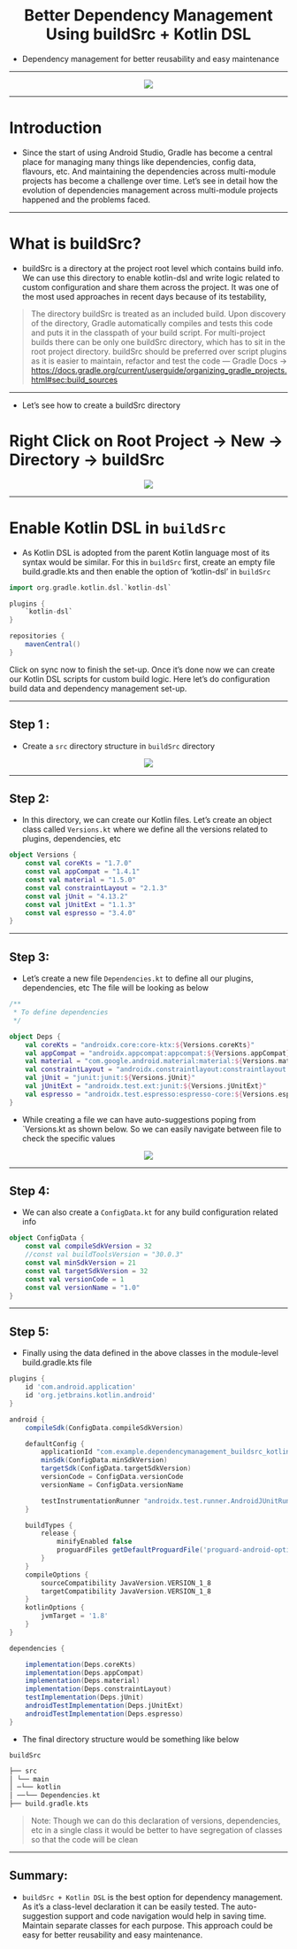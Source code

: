 <h1 align="center">
Better Dependency Management Using buildSrc + Kotlin DSL
</h1>

- Dependency management for better reusability and easy maintenance

---

<p align="center">
<img src="https://user-images.githubusercontent.com/51374446/152661025-8ae0ba54-9760-4686-9fd1-f5bdf5aa8321.png"/>
</p>

---

# Introduction
- Since the start of using Android Studio, Gradle has become a central place for managing many things like dependencies, config data, flavours, etc.
And maintaining the dependencies across multi-module projects has become a challenge over time.
Let’s see in detail how the evolution of dependencies management across multi-module projects happened and the problems faced.

---

# What is buildSrc?

- buildSrc is a directory at the project root level which contains build info.
We can use this directory to enable kotlin-dsl and write logic related to custom configuration and share them across the project.
It was one of the most used approaches in recent days because of its testability,

> The directory buildSrc is treated as an included build. Upon discovery of the directory,
Gradle automatically compiles and tests this code and puts it in the classpath of your build script.
For multi-project builds there can be only one buildSrc directory, which has to sit in the root project directory.
buildSrc should be preferred over script plugins as it is easier to maintain, refactor and test the code — Gradle Docs -> https://docs.gradle.org/current/userguide/organizing_gradle_projects.html#sec:build_sources

---

- Let’s see how to create a buildSrc directory
# Right Click on Root Project → New → Directory → buildSrc

<p align="center">
<img src="https://user-images.githubusercontent.com/51374446/152661241-d977c965-546f-4d33-91de-80d4fa3c0243.gif"/>
</p>

---

# Enable Kotlin DSL in `buildSrc`
- As Kotlin DSL is adopted from the parent Kotlin language most of its syntax would be similar.
For this in `buildSrc` first, create an empty file build.gradle.kts and then enable the option of ‘kotlin-dsl’ in `buildSrc`

```gradle
import org.gradle.kotlin.dsl.`kotlin-dsl`

plugins {
    `kotlin-dsl`
}

repositories {
    mavenCentral()
}
```
Click on sync now to finish the set-up.
Once it’s done now we can create our Kotlin DSL scripts for custom build logic. Here let’s do configuration build data and dependency management set-up.

---

## Step 1 :

- Create a `src` directory structure in `buildSrc` directory

<p align="center">
<img src="https://user-images.githubusercontent.com/51374446/152661391-6d5d6ea3-5e03-4bac-bf0c-864214aa5e9f.gif"/>
</p>

---

## Step 2:

- In this directory, we can create our Kotlin files.
Let’s create an object class called `Versions.kt` where we define all the versions related to plugins, dependencies, etc

```kotlin
object Versions {
    const val coreKts = "1.7.0"
    const val appCompat = "1.4.1"
    const val material = "1.5.0"
    const val constraintLayout = "2.1.3"
    const val jUnit = "4.13.2"
    const val jUnitExt = "1.1.3"
    const val espresso = "3.4.0"
}
```

---

## Step 3:

- Let’s create a new file `Dependencies.kt` to define all our plugins, dependencies, etc
The file will be looking as below

```kotlin
/**
 * To define dependencies
 */

object Deps {
    val coreKts = "androidx.core:core-ktx:${Versions.coreKts}"
    val appCompat = "androidx.appcompat:appcompat:${Versions.appCompat}"
    val material = "com.google.android.material:material:${Versions.material}"
    val constraintLayout = "androidx.constraintlayout:constraintlayout:${Versions.constraintLayout}"
    val jUnit = "junit:junit:${Versions.jUnit}"
    val jUnitExt = "androidx.test.ext:junit:${Versions.jUnitExt}"
    val espresso = "androidx.test.espresso:espresso-core:${Versions.espresso}"
}
```

- While creating a file we can have auto-suggestions poping from `Versions.kt as shown below. So we can easily navigate between file to check the specific values

<p align="center">
<img src="https://user-images.githubusercontent.com/51374446/152661458-911e2fc7-0a78-4e31-8383-ec4b2f256871.gif"/>
</p>

---

## Step 4:
- We can also create a `ConfigData.kt` for any build configuration related info

```kotlin
object ConfigData {
    const val compileSdkVersion = 32
    //const val buildToolsVersion = "30.0.3"
    const val minSdkVersion = 21
    const val targetSdkVersion = 32
    const val versionCode = 1
    const val versionName = "1.0"
}
```

---

## Step 5:

- Finally using the data defined in the above classes in the module-level build.gradle.kts file

```gradle
plugins {
    id 'com.android.application'
    id 'org.jetbrains.kotlin.android'
}

android {
    compileSdk(ConfigData.compileSdkVersion)

    defaultConfig {
        applicationId "com.example.dependencymanagement_buildsrc_kotlindsl"
        minSdk(ConfigData.minSdkVersion)
        targetSdk(ConfigData.targetSdkVersion)
        versionCode = ConfigData.versionCode
        versionName = ConfigData.versionName

        testInstrumentationRunner "androidx.test.runner.AndroidJUnitRunner"
    }

    buildTypes {
        release {
            minifyEnabled false
            proguardFiles getDefaultProguardFile('proguard-android-optimize.txt'), 'proguard-rules.pro'
        }
    }
    compileOptions {
        sourceCompatibility JavaVersion.VERSION_1_8
        targetCompatibility JavaVersion.VERSION_1_8
    }
    kotlinOptions {
        jvmTarget = '1.8'
    }
}

dependencies {

    implementation(Deps.coreKts)
    implementation(Deps.appCompat)
    implementation(Deps.material)
    implementation(Deps.constraintLayout)
    testImplementation(Deps.jUnit)
    androidTestImplementation(Deps.jUnitExt)
    androidTestImplementation(Deps.espresso)
}
```

- The final directory structure would be something like below

`buildSrc`
```gradle
├── src
│ └── main
│ ─└── kotlin
│ ──└── Dependencies.kt
├── build.gradle.kts
```
> Note: Though we can do this declaration of versions, dependencies, etc in a single class it would be better to have segregation of classes so that the code will be clean

---

## Summary:
- `buildSrc + Kotlin DSL` is the best option for dependency management. As it’s a class-level declaration it can be easily tested. The auto-suggestion support and code navigation would help in saving time. Maintain separate classes for each purpose. This approach could be easy for better reusability and easy maintenance.





